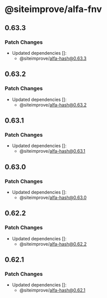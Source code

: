 # @siteimprove/alfa-fnv

## 0.63.3

### Patch Changes

- Updated dependencies []:
  - @siteimprove/alfa-hash@0.63.3

## 0.63.2

### Patch Changes

- Updated dependencies []:
  - @siteimprove/alfa-hash@0.63.2

## 0.63.1

### Patch Changes

- Updated dependencies []:
  - @siteimprove/alfa-hash@0.63.1

## 0.63.0

### Patch Changes

- Updated dependencies []:
  - @siteimprove/alfa-hash@0.63.0

## 0.62.2

### Patch Changes

- Updated dependencies []:
  - @siteimprove/alfa-hash@0.62.2

## 0.62.1

### Patch Changes

- Updated dependencies []:
  - @siteimprove/alfa-hash@0.62.1
